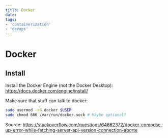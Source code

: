 ```yaml
---
title: Docker
date:
tags:
- 'containerization'
- 'devops'
---
```


# Docker

## Install

Install the Docker Engine (not the Docker Desktop): https://docs.docker.com/engine/install/

Make sure that stuff can talk to docker:

```bash
sudo usermod -aG docker $USER
sudo chmod 666 /var/run/docker.sock # Maybe optional?
```

Source: https://stackoverflow.com/questions/64662372/docker-compose-up-error-while-fetching-server-api-version-connection-aborte